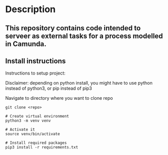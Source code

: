# Description

## This repository contains code intended to serveer as external tasks for a process modelled in Camunda.

## Install instructions
Instructions to setup project:

Disclaimer: depending on python install, you might have to use python instead of python3, or pip instead of pip3

Navigate to directory where you want to clone repo

    git clone <repo>

    # Create virtual environment
    python3 -m venv venv

    # Activate it
    source venv/bin/activate

    # Install required packages
    pip3 install -r requirements.txt

